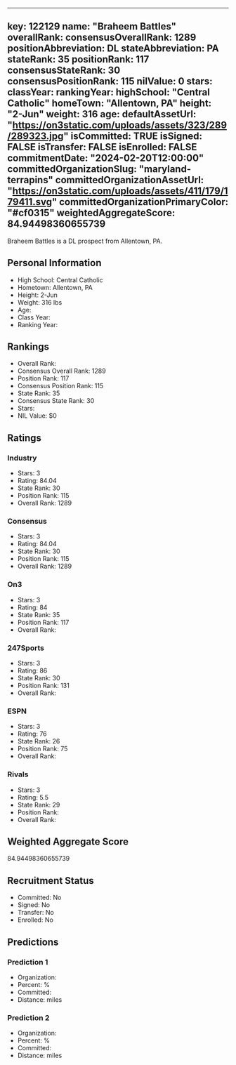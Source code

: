 ---
  key: 122129
  name: "Braheem Battles"
  overallRank: 
  consensusOverallRank: 1289
  positionAbbreviation: DL
  stateAbbreviation: PA
  stateRank: 35
  positionRank: 117
  consensusStateRank: 30
  consensusPositionRank: 115
  nilValue: 0
  stars: 
  classYear: 
  rankingYear: 
  highSchool: "Central Catholic"
  homeTown: "Allentown, PA"
  height: "2-Jun"
  weight: 316
  age: 
  defaultAssetUrl: "https://on3static.com/uploads/assets/323/289/289323.jpg"
  isCommitted: TRUE
  isSigned: FALSE
  isTransfer: FALSE
  isEnrolled: FALSE
  commitmentDate: "2024-02-20T12:00:00"
  committedOrganizationSlug: "maryland-terrapins"
  committedOrganizationAssetUrl: "https://on3static.com/uploads/assets/411/179/179411.svg"
  committedOrganizationPrimaryColor: "#cf0315"
  weightedAggregateScore: 84.94498360655739
  ---
  
  Braheem Battles is a DL prospect from Allentown, PA.
  
  ## Personal Information
  - High School: Central Catholic
  - Hometown: Allentown, PA
  - Height: 2-Jun
  - Weight: 316 lbs
  - Age: 
  - Class Year: 
  - Ranking Year: 
  
  ## Rankings
  - Overall Rank: 
  - Consensus Overall Rank: 1289
  - Position Rank: 117
  - Consensus Position Rank: 115
  - State Rank: 35
  - Consensus State Rank: 30
  - Stars: 
  - NIL Value: $0
  
  ## Ratings
  
  ### Industry
  - Stars: 3
  - Rating: 84.04
  - State Rank: 30
  - Position Rank: 115
  - Overall Rank: 1289
  
  ### Consensus
  - Stars: 3
  - Rating: 84.04
  - State Rank: 30
  - Position Rank: 115
  - Overall Rank: 1289
  
  ### On3
  - Stars: 3
  - Rating: 84
  - State Rank: 35
  - Position Rank: 117
  - Overall Rank: 
  
  ### 247Sports
  - Stars: 3
  - Rating: 86
  - State Rank: 30
  - Position Rank: 131
  - Overall Rank: 
  
  ### ESPN
  - Stars: 3
  - Rating: 76
  - State Rank: 26
  - Position Rank: 75
  - Overall Rank: 
  
  ### Rivals
  - Stars: 3
  - Rating: 5.5
  - State Rank: 29
  - Position Rank: 
  - Overall Rank: 
  
  ## Weighted Aggregate Score
  84.94498360655739
  
  ## Recruitment Status
  - Committed: No
  - Signed: No
  - Transfer: No
  - Enrolled: No
  
  
  
  ## Predictions
  
  ### Prediction 1
  - Organization: 
  - Percent: %
  - Committed: 
  - Distance:  miles
  
  ### Prediction 2
  - Organization: 
  - Percent: %
  - Committed: 
  - Distance:  miles
  
